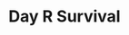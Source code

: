 ---
title:  "Day R Survival"
excerpt: "farming+survival+openfield+rpg mobile game"
categories: mobileGameReview
tag: [mobile, ios, survival]
classes: wide
---
